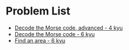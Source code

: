 # Problem List

* [Decode the Morse code, advanced - 4 kyu](https://www.codewars.com/kata/54b72c16cd7f5154e9000457)
* [Decode the Morse code - 6 kyu](https://www.codewars.com/kata/54b724efac3d5402db00065e)
* [Find an area - 6 kyu](https://www.codewars.com/kata/59b166f0a35510270800018d)

